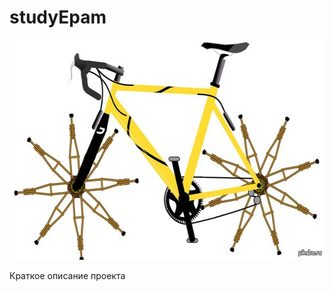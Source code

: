 # studyEpam

<p align="center">
  <img width="600" height="352" src="./promo.jpg">
  <p>Краткое описание проекта</p>
</p>